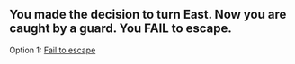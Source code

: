 ## You made the decision to turn East. Now you are caught by a guard. You FAIL to escape. 

Option 1: [Fail to escape](fail-to-escape.md)